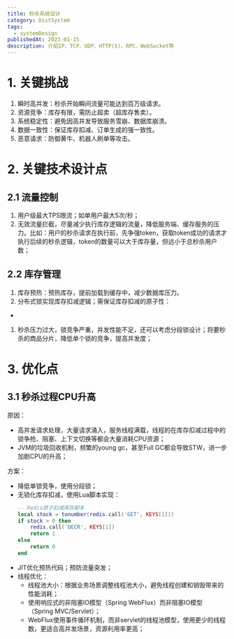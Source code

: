 ```yaml
---
title: 秒杀系统设计
category: DistSystem
tags:
  - systemDesign
publishedAt: 2023-01-15
description: 介绍IP、TCP、UDP、HTTP(S)、RPC、WebSocket等
---
```



# 1. 关键挑战

1. 瞬时高并发：秒杀开始瞬间流量可能达到百万级请求。
2. 资源竞争：库存有限，需防止超卖（超库存售卖）。
3. 系统稳定性：避免因高并发导致服务雪崩、数据库崩溃。
4. 数据一致性：保证库存扣减、订单生成的强一致性。
5. 恶意请求：防御黄牛、机器人刷单等攻击。


# 2. 关键技术设计点

## 2.1 流量控制

1. 用户级最大TPS限流；如单用户最大5次/秒；
2. 无效流量拦截，尽量减少执行库存逻辑的流量，降低服务端、缓存服务的压力。比如：用户的秒杀请求在执行前，先争强token，获取token成功的请求才执行后续的秒杀逻辑，token的数量可以大于库存量，但远小于总秒杀用户数；


## 2.2 库存管理
1. 库存预热：预热库存，提前加载到缓存中，减少数据库压力。
2. 分布式锁实现库存扣减逻辑；需保证库存扣减的原子性：
- 
1. 秒杀压力过大，锁竞争严重，并发性能不足，还可以考虑分段锁设计；将要秒杀的商品分片，降低单个锁的竞争，提高并发度；



# 3. 优化点

## 3.1 秒杀过程CPU升高

原因：
- 高并发请求处理，大量请求涌入，服务线程满载，线程的在库存扣减过程中的锁争抢、阻塞、上下文切换等都会大量消耗CPU资源；
- JVM的垃圾回收机制，频繁的young gc，甚至Full GC都会导致STW，进一步加剧CPU的升高；

方案：
- 降低单锁竞争，使用分段锁；
- 无锁化库存扣减，使用Lua脚本实现：
    ```lua
    -- Redis原子扣减库存脚本
    local stock = tonumber(redis.call('GET', KEYS[1]))
    if stock > 0 then
        redis.call('DECR', KEYS[1])
        return 1
    else
        return 0
    end
    ```
- JIT优化预热代码；预防流量突发；
- 线程优化：
    - 线程池大小：根据业务场景调整线程池大小，避免线程创建和销毁带来的性能消耗；
    - 使用响应式的非阻塞IO模型（Spring WebFlux）而非阻塞IO模型（Spring MVC/Servlet）；
    - WebFlux使用事件循环机制，而非servlet的线程池模型，使用更少的线程数，更适合高并发场景，资源利用率更高；

